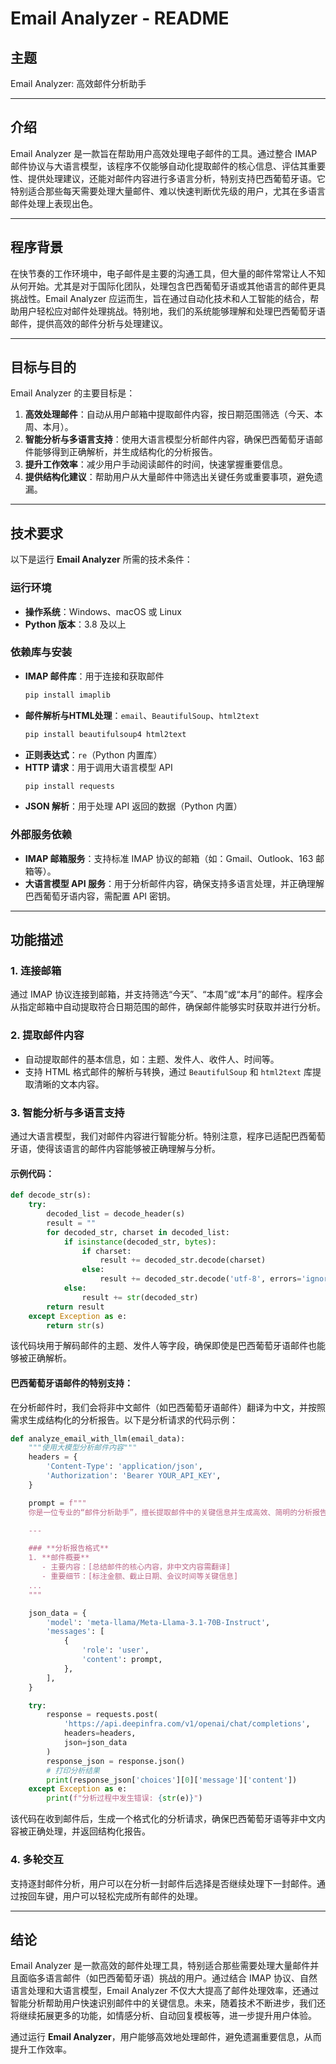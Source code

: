 # Email Analyzer - README

## **主题**

Email Analyzer: 高效邮件分析助手

---

## **介绍**

Email Analyzer 是一款旨在帮助用户高效处理电子邮件的工具。通过整合 IMAP 邮件协议与大语言模型，该程序不仅能够自动化提取邮件的核心信息、评估其重要性、提供处理建议，还能对邮件内容进行多语言分析，特别支持巴西葡萄牙语。它特别适合那些每天需要处理大量邮件、难以快速判断优先级的用户，尤其在多语言邮件处理上表现出色。

---

## **程序背景**

在快节奏的工作环境中，电子邮件是主要的沟通工具，但大量的邮件常常让人不知从何开始。尤其是对于国际化团队，处理包含巴西葡萄牙语或其他语言的邮件更具挑战性。Email Analyzer 应运而生，旨在通过自动化技术和人工智能的结合，帮助用户轻松应对邮件处理挑战。特别地，我们的系统能够理解和处理巴西葡萄牙语邮件，提供高效的邮件分析与处理建议。

---

## **目标与目的**

Email Analyzer 的主要目标是：

1. **高效处理邮件**：自动从用户邮箱中提取邮件内容，按日期范围筛选（今天、本周、本月）。
2. **智能分析与多语言支持**：使用大语言模型分析邮件内容，确保巴西葡萄牙语邮件能够得到正确解析，并生成结构化的分析报告。
3. **提升工作效率**：减少用户手动阅读邮件的时间，快速掌握重要信息。
4. **提供结构化建议**：帮助用户从大量邮件中筛选出关键任务或重要事项，避免遗漏。

---

## **技术要求**

以下是运行 **Email Analyzer** 所需的技术条件：

### **运行环境**
- **操作系统**：Windows、macOS 或 Linux
- **Python 版本**：3.8 及以上

### **依赖库与安装**
- **IMAP 邮件库**：用于连接和获取邮件
  ```bash
  pip install imaplib
  ```
- **邮件解析与HTML处理**：`email`、`BeautifulSoup`、`html2text`
  ```bash
  pip install beautifulsoup4 html2text
  ```
- **正则表达式**：`re`（Python 内置库）
- **HTTP 请求**：用于调用大语言模型 API
  ```bash
  pip install requests
  ```
- **JSON 解析**：用于处理 API 返回的数据（Python 内置）

### **外部服务依赖**
- **IMAP 邮箱服务**：支持标准 IMAP 协议的邮箱（如：Gmail、Outlook、163 邮箱等）。
- **大语言模型 API 服务**：用于分析邮件内容，确保支持多语言处理，并正确理解巴西葡萄牙语内容，需配置 API 密钥。

---

## **功能描述**

### **1. 连接邮箱**
通过 IMAP 协议连接到邮箱，并支持筛选“今天”、“本周”或“本月”的邮件。程序会从指定邮箱中自动提取符合日期范围的邮件，确保邮件能够实时获取并进行分析。

### **2. 提取邮件内容**
- 自动提取邮件的基本信息，如：主题、发件人、收件人、时间等。
- 支持 HTML 格式邮件的解析与转换，通过 `BeautifulSoup` 和 `html2text` 库提取清晰的文本内容。

### **3. 智能分析与多语言支持**
通过大语言模型，我们对邮件内容进行智能分析。特别注意，程序已适配巴西葡萄牙语，使得该语言的邮件内容能够被正确理解与分析。

#### **示例代码**：
```python
def decode_str(s):
    try:
        decoded_list = decode_header(s)
        result = ""
        for decoded_str, charset in decoded_list:
            if isinstance(decoded_str, bytes):
                if charset:
                    result += decoded_str.decode(charset)
                else:
                    result += decoded_str.decode('utf-8', errors='ignore')
            else:
                result += str(decoded_str)
        return result
    except Exception as e:
        return str(s)
```
该代码块用于解码邮件的主题、发件人等字段，确保即使是巴西葡萄牙语邮件也能够被正确解析。

#### **巴西葡萄牙语邮件的特别支持**：
在分析邮件时，我们会将非中文邮件（如巴西葡萄牙语邮件）翻译为中文，并按照需求生成结构化的分析报告。以下是分析请求的代码示例：

```python
def analyze_email_with_llm(email_data):
    """使用大模型分析邮件内容"""
    headers = {
        'Content-Type': 'application/json',
        'Authorization': 'Bearer YOUR_API_KEY',
    }

    prompt = f"""
    你是一位专业的“邮件分析助手”，擅长提取邮件中的关键信息并生成高效、简明的分析报告。请根据以下要求分析邮件内容并提供结构化输出：

    ---

    ### **分析报告格式**
    1. **邮件概要**
       - 主要内容：[总结邮件的核心内容，非中文内容需翻译]
       - 重要细节：[标注金额、截止日期、会议时间等关键信息]
    ...
    """

    json_data = {
        'model': 'meta-llama/Meta-Llama-3.1-70B-Instruct',
        'messages': [
            {
                'role': 'user',
                'content': prompt,
            },
        ],
    }

    try:
        response = requests.post(
            'https://api.deepinfra.com/v1/openai/chat/completions', 
            headers=headers, 
            json=json_data
        )
        response_json = response.json()
        # 打印分析结果
        print(response_json['choices'][0]['message']['content'])
    except Exception as e:
        print(f"分析过程中发生错误: {str(e)}")
```
该代码在收到邮件后，生成一个格式化的分析请求，确保巴西葡萄牙语等非中文内容被正确处理，并返回结构化报告。

### **4. 多轮交互**
支持逐封邮件分析，用户可以在分析一封邮件后选择是否继续处理下一封邮件。通过按回车键，用户可以轻松完成所有邮件的处理。

---

## **结论**

Email Analyzer 是一款高效的邮件处理工具，特别适合那些需要处理大量邮件并且面临多语言邮件（如巴西葡萄牙语）挑战的用户。通过结合 IMAP 协议、自然语言处理和大语言模型，Email Analyzer 不仅大大提高了邮件处理效率，还通过智能分析帮助用户快速识别邮件中的关键信息。未来，随着技术不断进步，我们还将继续拓展更多的功能，如情感分析、自动回复模板等，进一步提升用户体验。

通过运行 **Email Analyzer**，用户能够高效地处理邮件，避免遗漏重要信息，从而提升工作效率。
